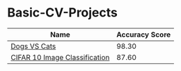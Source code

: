 # Basic-CV-Projects

Name  | Accuracy Score
------------- | -------------
[Dogs VS Cats](https://github.com/imveeru/basic-cv-projects/tree/main/dogsVsCats)  | 98.30
[CIFAR 10 Image Classification](https://github.com/imveeru/basic-cv-projects/blob/main/cifar%2010.ipynb)  | 87.60
